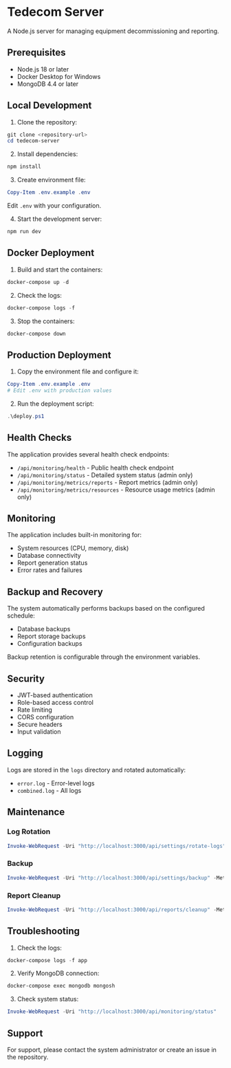 # Tedecom Server

A Node.js server for managing equipment decommissioning and reporting.

## Prerequisites

- Node.js 18 or later
- Docker Desktop for Windows
- MongoDB 4.4 or later

## Local Development

1. Clone the repository:
```powershell
git clone <repository-url>
cd tedecom-server
```

2. Install dependencies:
```powershell
npm install
```

3. Create environment file:
```powershell
Copy-Item .env.example .env
```
Edit `.env` with your configuration.

4. Start the development server:
```powershell
npm run dev
```

## Docker Deployment

1. Build and start the containers:
```powershell
docker-compose up -d
```

2. Check the logs:
```powershell
docker-compose logs -f
```

3. Stop the containers:
```powershell
docker-compose down
```

## Production Deployment

1. Copy the environment file and configure it:
```powershell
Copy-Item .env.example .env
# Edit .env with production values
```

2. Run the deployment script:
```powershell
.\deploy.ps1
```

## Health Checks

The application provides several health check endpoints:

- `/api/monitoring/health` - Public health check endpoint
- `/api/monitoring/status` - Detailed system status (admin only)
- `/api/monitoring/metrics/reports` - Report metrics (admin only)
- `/api/monitoring/metrics/resources` - Resource usage metrics (admin only)

## Monitoring

The application includes built-in monitoring for:
- System resources (CPU, memory, disk)
- Database connectivity
- Report generation status
- Error rates and failures

## Backup and Recovery

The system automatically performs backups based on the configured schedule:
- Database backups
- Report storage backups
- Configuration backups

Backup retention is configurable through the environment variables.

## Security

- JWT-based authentication
- Role-based access control
- Rate limiting
- CORS configuration
- Secure headers
- Input validation

## Logging

Logs are stored in the `logs` directory and rotated automatically:
- `error.log` - Error-level logs
- `combined.log` - All logs

## Maintenance

### Log Rotation
```powershell
Invoke-WebRequest -Uri "http://localhost:3000/api/settings/rotate-logs" -Method POST
```

### Backup
```powershell
Invoke-WebRequest -Uri "http://localhost:3000/api/settings/backup" -Method POST
```

### Report Cleanup
```powershell
Invoke-WebRequest -Uri "http://localhost:3000/api/reports/cleanup" -Method POST
```

## Troubleshooting

1. Check the logs:
```powershell
docker-compose logs -f app
```

2. Verify MongoDB connection:
```powershell
docker-compose exec mongodb mongosh
```

3. Check system status:
```powershell
Invoke-WebRequest -Uri "http://localhost:3000/api/monitoring/status"
```

## Support

For support, please contact the system administrator or create an issue in the repository. 
